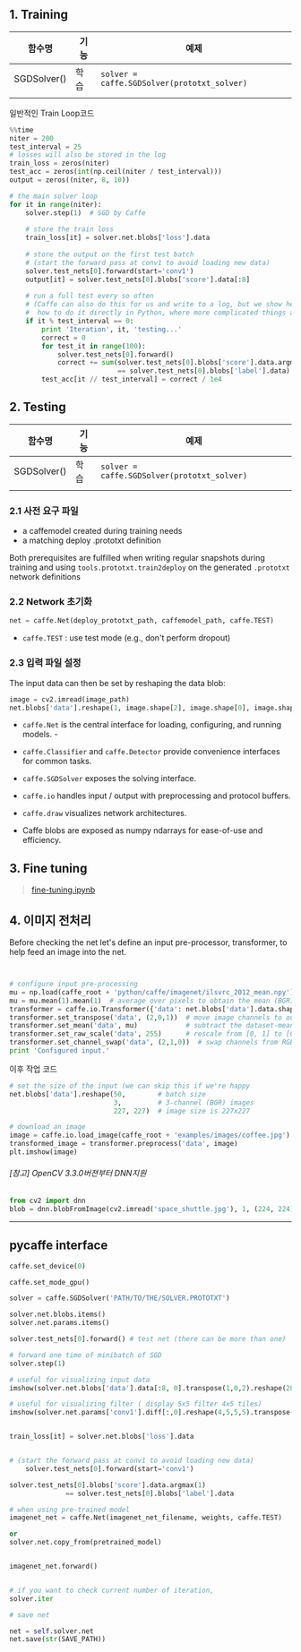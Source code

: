 ## 1. Training

| 함수명 | 기능 | 예제 |
| --- | --- | --- |
| SGDSolver\(\) | 학습 | `solver = caffe.SGDSolver(prototxt_solver)` |
|  |  |  |

일반적인 Train Loop코드 
```python
%%time
niter = 200
test_interval = 25
# losses will also be stored in the log
train_loss = zeros(niter)
test_acc = zeros(int(np.ceil(niter / test_interval)))
output = zeros((niter, 8, 10))

# the main solver loop
for it in range(niter):
    solver.step(1)  # SGD by Caffe
    
    # store the train loss
    train_loss[it] = solver.net.blobs['loss'].data
    
    # store the output on the first test batch
    # (start the forward pass at conv1 to avoid loading new data)
    solver.test_nets[0].forward(start='conv1')
    output[it] = solver.test_nets[0].blobs['score'].data[:8]
    
    # run a full test every so often
    # (Caffe can also do this for us and write to a log, but we show here
    #  how to do it directly in Python, where more complicated things are easier.)
    if it % test_interval == 0:
        print 'Iteration', it, 'testing...'
        correct = 0
        for test_it in range(100):
            solver.test_nets[0].forward()
            correct += sum(solver.test_nets[0].blobs['score'].data.argmax(1)
                           == solver.test_nets[0].blobs['label'].data)
        test_acc[it // test_interval] = correct / 1e4
```




## 2. Testing

| 함수명 | 기능 | 예제 |
| --- | --- | --- |
| SGDSolver\(\) | 학습 | `solver = caffe.SGDSolver(prototxt_solver)` |
|  |  |  |

### 2.1 사전 요구 파일 

* a caffemodel created during training needs
* a matching deploy .prototxt definition 

Both prerequisites are fulfilled when writing regular snapshots during training and using `tools.prototxt.train2deploy` on the generated `.prototxt` network definitions

### 2.2 Network 초기화 

```python
net = caffe.Net(deploy_prototxt_path, caffemodel_path, caffe.TEST)
```
- `caffe.TEST` : use test mode (e.g., don't perform dropout)


### 2.3 입력 파일 설정

 The input data can then be set by reshaping the data blob:

```python
image = cv2.imread(image_path)
net.blobs['data'].reshape(1, image.shape[2], image.shape[0], image.shape[1])
```

* `caffe.Net` is the central interface for loading, configuring, and running models. -

* `caffe.Classifier` and `caffe.Detector` provide convenience interfaces for common tasks.

* `caffe.SGDSolver` exposes the solving interface.

* `caffe.io` handles input / output with preprocessing and protocol buffers.

* `caffe.draw` visualizes network architectures.

* Caffe blobs are exposed as numpy ndarrays for ease-of-use and efficiency.


## 3. Fine tuning 

> [fine-tuning.ipynb](http://nbviewer.jupyter.org/github/BVLC/caffe/blob/tutorial/examples/03-fine-tuning.ipynb)





## 4. 이미지 전처리 
Before checking the net let's define an input pre-processor, transformer, to help feed an image into the net.

```python


# configure input pre-processing
mu = np.load(caffe_root + 'python/caffe/imagenet/ilsvrc_2012_mean.npy')
mu = mu.mean(1).mean(1)  # average over pixels to obtain the mean (BGR) pixel values
transformer = caffe.io.Transformer({'data': net.blobs['data'].data.shape})
transformer.set_transpose('data', (2,0,1))  # move image channels to outermost dimension
transformer.set_mean('data', mu)            # subtract the dataset-mean value in each channel
transformer.set_raw_scale('data', 255)      # rescale from [0, 1] to [0, 255]
transformer.set_channel_swap('data', (2,1,0))  # swap channels from RGB to BGR
print 'Configured input.'

```
이후 작업 코드 

```python 
# set the size of the input (we can skip this if we're happy
net.blobs['data'].reshape(50,        # batch size
                          3,         # 3-channel (BGR) images
                          227, 227)  # image size is 227x227

# download an image
image = caffe.io.load_image(caffe_root + 'examples/images/coffee.jpg')
transformed_image = transformer.preprocess('data', image)
plt.imshow(image)
```

###### [참고] OpenCV 3.3.0버젼부터 DNN지원 
```python 
from cv2 import dnn
blob = dnn.blobFromImage(cv2.imread('space_shuttle.jpg'), 1, (224, 224), (104, 117, 123))
```


---

## pycaffe interface

```python
caffe.set_device(0)

caffe.set_mode_gpu()

solver = caffe.SGDSolver('PATH/TO/THE/SOLVER.PROTOTXT')

solver.net.blobs.items()
solver.net.params.items() 

solver.test_nets[0].forward() # test net (there can be more than one)

# forward one time of minibatch of SGD
solver.step(1)

# useful for visualizing input data
imshow(solver.net.blobs['data'].data[:8, 0].transpose(1,0,2).reshape(28, 8*28), cmap='gray'); axis('off')

# useful for visualizing filter ( display 5x5 filter 4x5 tiles)
imshow(solver.net.params['conv1'].diff[:,0].reshape(4,5,5,5).transpose(0,2,1,3).reshape(4*5, 5*5), cmap='gray'; axis('off')


train_loss[it] = solver.net.blobs['loss'].data


# (start the forward pass at conv1 to avoid loading new data)
    solver.test_nets[0].forward(start='conv1')

solver.test_nets[0].blobs['score'].data.argmax(1)
              == solver.test_nets[0].blobs['label'].data

# when using pre-trained model
imagenet_net = caffe.Net(imagenet_net_filename, weights, caffe.TEST)

or
solver.net.copy_from(pretrained_model)


imagenet_net.forward()


# if you want to check current number of iteration, 
solver.iter

# save net

net = self.solver.net
net.save(str(SAVE_PATH))
```



